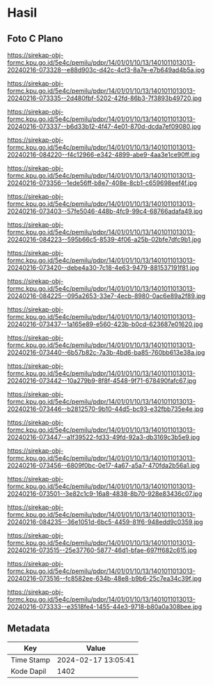 # Hasil

## Foto C Plano

https://sirekap-obj-formc.kpu.go.id/5e4c/pemilu/pdpr/14/01/01/10/13/1401011013013-20240216-073328--e88d903c-d42c-4cf3-8a7e-e7b649ad4b5a.jpg

https://sirekap-obj-formc.kpu.go.id/5e4c/pemilu/pdpr/14/01/01/10/13/1401011013013-20240216-073335--2d480fbf-5202-42fd-86b3-7f3893b49720.jpg

https://sirekap-obj-formc.kpu.go.id/5e4c/pemilu/pdpr/14/01/01/10/13/1401011013013-20240216-073337--b6d33b12-4f47-4e01-870d-dcda7ef09080.jpg

https://sirekap-obj-formc.kpu.go.id/5e4c/pemilu/pdpr/14/01/01/10/13/1401011013013-20240216-084220--f4c12966-e342-4899-abe9-4aa3e1ce90ff.jpg

https://sirekap-obj-formc.kpu.go.id/5e4c/pemilu/pdpr/14/01/01/10/13/1401011013013-20240216-073356--1ede56ff-b8e7-408e-8cb1-c659698eef4f.jpg

https://sirekap-obj-formc.kpu.go.id/5e4c/pemilu/pdpr/14/01/01/10/13/1401011013013-20240216-073403--57fe5046-448b-4fc9-99c4-68766adafa49.jpg

https://sirekap-obj-formc.kpu.go.id/5e4c/pemilu/pdpr/14/01/01/10/13/1401011013013-20240216-084223--595b66c5-8539-4f06-a25b-02bfe7dfc9b1.jpg

https://sirekap-obj-formc.kpu.go.id/5e4c/pemilu/pdpr/14/01/01/10/13/1401011013013-20240216-073420--debe4a30-7c18-4e63-9479-881537191f81.jpg

https://sirekap-obj-formc.kpu.go.id/5e4c/pemilu/pdpr/14/01/01/10/13/1401011013013-20240216-084225--095a2653-33e7-4ecb-8980-0ac6e89a2f89.jpg

https://sirekap-obj-formc.kpu.go.id/5e4c/pemilu/pdpr/14/01/01/10/13/1401011013013-20240216-073437--1a165e89-e560-423b-b0cd-623687e01620.jpg

https://sirekap-obj-formc.kpu.go.id/5e4c/pemilu/pdpr/14/01/01/10/13/1401011013013-20240216-073440--6b57b82c-7a3b-4bd6-ba85-760bb613e38a.jpg

https://sirekap-obj-formc.kpu.go.id/5e4c/pemilu/pdpr/14/01/01/10/13/1401011013013-20240216-073442--10a279b9-8f8f-4548-9f71-678490fafc67.jpg

https://sirekap-obj-formc.kpu.go.id/5e4c/pemilu/pdpr/14/01/01/10/13/1401011013013-20240216-073446--b2812570-9b10-44d5-bc93-e32fbb735e4e.jpg

https://sirekap-obj-formc.kpu.go.id/5e4c/pemilu/pdpr/14/01/01/10/13/1401011013013-20240216-073447--a1f39522-fd33-49fd-92a3-db3169c3b5e9.jpg

https://sirekap-obj-formc.kpu.go.id/5e4c/pemilu/pdpr/14/01/01/10/13/1401011013013-20240216-073456--6809f0bc-0e17-4a67-a5a7-470fda2b56a1.jpg

https://sirekap-obj-formc.kpu.go.id/5e4c/pemilu/pdpr/14/01/01/10/13/1401011013013-20240216-073501--3e82c1c9-16a8-4838-8b70-928e83436c07.jpg

https://sirekap-obj-formc.kpu.go.id/5e4c/pemilu/pdpr/14/01/01/10/13/1401011013013-20240216-084235--36e1051d-6bc5-4459-81f6-948edd9c0359.jpg

https://sirekap-obj-formc.kpu.go.id/5e4c/pemilu/pdpr/14/01/01/10/13/1401011013013-20240216-073515--25e37760-5877-46d1-bfae-697ff682c615.jpg

https://sirekap-obj-formc.kpu.go.id/5e4c/pemilu/pdpr/14/01/01/10/13/1401011013013-20240216-073516--fc8582ee-634b-48e8-b9b6-25c7ea34c39f.jpg

https://sirekap-obj-formc.kpu.go.id/5e4c/pemilu/pdpr/14/01/01/10/13/1401011013013-20240216-073333--e3518fe4-1455-44e3-9718-b80a0a308bee.jpg


## Metadata

| Key        | Value               |
| ---------- | ------------------- |
| Time Stamp | 2024-02-17 13:05:41 |
| Kode Dapil | 1402                |



